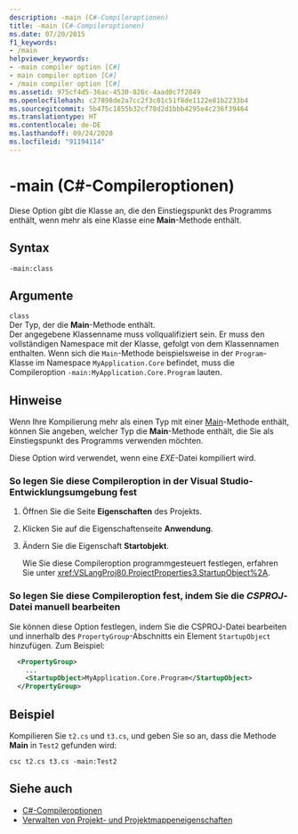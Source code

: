 ```yaml
---
description: -main (C#-Compileroptionen)
title: -main (C#-Compileroptionen)
ms.date: 07/20/2015
f1_keywords:
- /main
helpviewer_keywords:
- -main compiler option [C#]
- main compiler option [C#]
- /main compiler option [C#]
ms.assetid: 975cf4d5-36ac-4530-826c-4aad0c7f2049
ms.openlocfilehash: c27898de2a7cc2f3c01c51f8de1122e81b2233b4
ms.sourcegitcommit: 5b475c1855b32cf78d2d1bbb4295e4c236f39464
ms.translationtype: HT
ms.contentlocale: de-DE
ms.lasthandoff: 09/24/2020
ms.locfileid: "91194114"
---
```

# <a name="-main-c-compiler-options"></a>-main (C#-Compileroptionen)

Diese Option gibt die Klasse an, die den Einstiegspunkt des Programms enthält, wenn mehr als eine Klasse eine **Main**-Methode enthält.

## <a name="syntax"></a>Syntax

```console
-main:class
```

## <a name="arguments"></a>Argumente

 `class`  
 Der Typ, der die **Main**-Methode enthält.  
 Der angegebene Klassenname muss vollqualifiziert sein. Er muss den vollständigen Namespace mit der Klasse, gefolgt von dem Klassennamen enthalten. Wenn sich die `Main`-Methode beispielsweise in der `Program`-Klasse im Namespace `MyApplication.Core` befindet, muss die Compileroption `-main:MyApplication.Core.Program` lauten.

## <a name="remarks"></a>Hinweise

Wenn Ihre Kompilierung mehr als einen Typ mit einer [Main](../../programming-guide/main-and-command-args/index.md)-Methode enthält, können Sie angeben, welcher Typ die **Main**-Methode enthält, die Sie als Einstiegspunkt des Programms verwenden möchten.

Diese Option wird verwendet, wenn eine *EXE*-Datei kompiliert wird.

### <a name="to-set-this-compiler-option-in-the-visual-studio-development-environment"></a>So legen Sie diese Compileroption in der Visual Studio-Entwicklungsumgebung fest

1. Öffnen Sie die Seite **Eigenschaften** des Projekts.

2. Klicken Sie auf die Eigenschaftenseite **Anwendung**.

3. Ändern Sie die Eigenschaft **Startobjekt**.

    Wie Sie diese Compileroption programmgesteuert festlegen, erfahren Sie unter <xref:VSLangProj80.ProjectProperties3.StartupObject%2A>.

### <a name="to-set-this-compiler-option-by-manually-editing-the-csproj-file"></a>So legen Sie diese Compileroption fest, indem Sie die *CSPROJ*-Datei manuell bearbeiten

Sie können diese Option festlegen, indem Sie die CSPROJ-Datei bearbeiten und innerhalb des `PropertyGroup`-Abschnitts ein Element `StartupObject` hinzufügen. Zum Beispiel:

```xml
  <PropertyGroup>
    ...
    <StartupObject>MyApplication.Core.Program</StartupObject>
  </PropertyGroup>
```

## <a name="example"></a>Beispiel

Kompilieren Sie `t2.cs` und `t3.cs`, und geben Sie so an, dass die Methode **Main** in `Test2` gefunden wird:

```console
csc t2.cs t3.cs -main:Test2
```

## <a name="see-also"></a>Siehe auch

- [C#-Compileroptionen](./index.md)
- [Verwalten von Projekt- und Projektmappeneigenschaften](/visualstudio/ide/managing-project-and-solution-properties)
